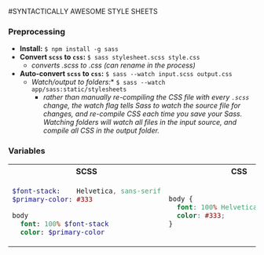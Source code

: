 #SYNTACTICALLY AWESOME STYLE SHEETS

### Preprocessing
- **Install:** ```$ npm install -g sass```
- **Convert ```scss``` to ```css```:** ```$ sass stylesheet.scss style.css```
  - *converts .scss to .css (can rename in the process)*
- **Auto-convert ```scss``` to ```css```:** ```$ sass --watch input.scss output.css```
  - *Watch/output to folders:** ```$ sass --watch app/sass:static/stylesheets```
    - *rather than manually re-compiling the CSS file with every ```.scss``` change, the watch flag tells Sass to watch the source file for changes, and re-compile CSS each time you save your Sass. Watching folders will watch all files in the input source, and compile all CSS in the output folder.*

### Variables


<table>
<tr>
<th>SCSS</th>
<th>CSS</th>
</tr>
<tr>
<td>

```sass
$font-stack:    Helvetica, sans-serif
$primary-color: #333

body
  font: 100% $font-stack
  color: $primary-color
```

</td>
<td>

```css
body {
  font: 100% Helvetica, sans-serif;
  color: #333;
}
```

</td>
</tr>
</table>

